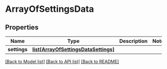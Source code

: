 # ArrayOfSettingsData

## Properties
Name | Type | Description | Notes
------------ | ------------- | ------------- | -------------
**settings** | [**list[ArrayOfSettingsDataSettings]**](ArrayOfSettingsDataSettings.md) |  | 

[[Back to Model list]](../README.md#documentation-for-models) [[Back to API list]](../README.md#documentation-for-api-endpoints) [[Back to README]](../README.md)


